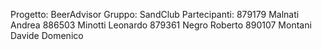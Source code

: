 Progetto: BeerAdvisor
Gruppo: SandClub
Partecipanti: 
879179  Malnati Andrea
886503 Minotti Leonardo
879361 Negro Roberto
890107 Montani Davide Domenico